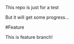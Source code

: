 This repo is just for a test

But it will get some progress... 

#Feature 

This is feature branch!

